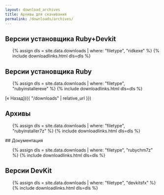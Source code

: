 ```yaml
---
layout: download_archives
title: Архивы для скачивания
permalink: /downloads/archives/
---
```


<div>
<div class="span-8 border" markdown="1">

## Версии установщика Ruby+Devkit

<ul>
  {% assign dls = site.data.downloads | where: "filetype", "ridkexe" %}
  {% include downloadlinks.html dls=dls %}
</ul>

## Версии установщика Ruby

<ul>
  {% assign dls = site.data.downloads | where: "filetype", "rubyinstallerexe" %}
  {% include downloadlinks.html dls=dls %}
</ul>

[« Назад]({{ "/downloads" | relative_url }})
</div>
<div class="span-8 border" markdown="1">

## Архивы
<ul>
  {% assign dls = site.data.downloads | where: "filetype", "rubyinstaller7z" %}
  {% include downloadlinks.html dls=dls %}
</ul>
</div>


<div class="span-8 last" markdown="1">
## Документация
<ul>
  {% assign dls = site.data.downloads | where: "filetype", "rubychm7z" %}
  {% include downloadlinks.html dls=dls %}
</ul>

## Версии DevKit
<ul>
  {% assign dls = site.data.downloads | where: "filetype", "devkitsfx" %}
  {% include downloadlinks.html dls=dls %}
</ul>
</div>
</div>
